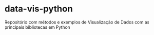 # data-vis-python
Repositório com métodos e exemplos de Visualização de Dados com as principais bibliotecas em Python

